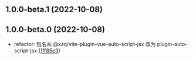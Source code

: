 ## 1.0.0-beta.1 (2022-10-08)

## 1.0.0-beta.0 (2022-10-08)

- refactor: 包名从 @xzq/vite-plugin-vue-auto-script-jsx 改为 plugin-auto-script-jsx ([1ff85e3](https://github.com/Mr-xzq/xzq-vite-plugins/commit/1ff85e3))
